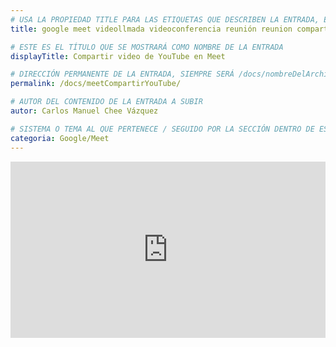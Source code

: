 ```yaml
---
# USA LA PROPIEDAD TITLE PARA LAS ETIQUETAS QUE DESCRIBEN LA ENTRADA, ÉSTAS SERÁ USADO EN LA BÚSQUEDA
title: google meet videollmada videoconferencia reunión reunion compartir video youtube you tube pestana pestaña

# ESTE ES EL TÍTULO QUE SE MOSTRARÁ COMO NOMBRE DE LA ENTRADA
displayTitle: Compartir video de YouTube en Meet

# DIRECCIÓN PERMANENTE DE LA ENTRADA, SIEMPRE SERÁ /docs/nombreDelArchivo/
permalink: /docs/meetCompartirYouTube/

# AUTOR DEL CONTENIDO DE LA ENTRADA A SUBIR
autor: Carlos Manuel Chee Vázquez

# SISTEMA O TEMA AL QUE PERTENECE / SEGUIDO POR LA SECCIÓN DENTRO DE ESE SISTEMA O TEMA
categoria: Google/Meet
---
```

<style>.embedtool {position: relative;height: 0;padding-top: 56%;overflow: hidden;max-width: 100%;} .embedtool iframe, .embedtool object, .embedtool embed { position: absolute; top: 0; left: 0; width: 100%; height: 100%; } .embedtool .fluid-vids {position: initial !important}</style><div class="embedtool"><iframe src="https://www.youtube.com/embed/4r_SLPJDCr8" frameborder="0" allowfullscreen></iframe></div>